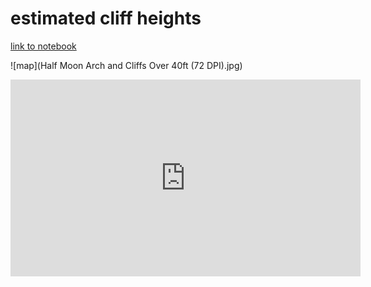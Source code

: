 # estimated cliff heights
[link to notebook](rrg.ipynb)    

![map](Half Moon Arch and Cliffs Over 40ft (72 DPI).jpg)

<iframe width="560" height="315" src="https://www.youtube.com/embed/BoyH83uDDIQ" frameborder="0" allow="accelerometer; autoplay; encrypted-media; gyroscope; picture-in-picture" allowfullscreen></iframe>
